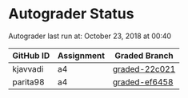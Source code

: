 # Autograder Status
Autograder last run at: October 23, 2018 at 00:40

| GitHub ID | Assignment | Graded Branch |
|-----------|------------|---------------|
| kjavvadi | a4 | [graded-22c021](https://github.com/Fall2018COMP401-001/a4-kjavvadi/tree/graded-22c021) | 
| parita98 | a4 | [graded-ef6458](https://github.com/Fall2018COMP401-001/a4-parita98/tree/graded-ef6458) | 
